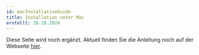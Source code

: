 ```yaml
---
id: macInstallationGuide
title: Installation unter Mac
erstellt: 20.10.2024
---
```

Diese Seite wird noch ergänzt. Aktuell finden Sie die Anleitung noch auf der Webseite [hier](https://ultraschall.fm/install/#mac-os).